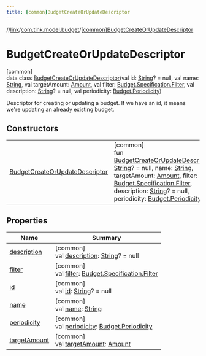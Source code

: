 ```yaml
---
title: [common]BudgetCreateOrUpdateDescriptor
---
```

//[link](../../../index.html)/[com.tink.model.budget](../index.html)/[[common]BudgetCreateOrUpdateDescriptor](index.html)



# BudgetCreateOrUpdateDescriptor



[common]\
data class [BudgetCreateOrUpdateDescriptor](index.html)(val id: [String](https://kotlinlang.org/api/latest/jvm/stdlib/kotlin/-string/index.html)? = null, val name: [String](https://kotlinlang.org/api/latest/jvm/stdlib/kotlin/-string/index.html), val targetAmount: [Amount](../../com.tink.model.misc/[common]-amount/index.html), val filter: [Budget.Specification.Filter](../[common]-budget/-specification/-filter/index.html), val description: [String](https://kotlinlang.org/api/latest/jvm/stdlib/kotlin/-string/index.html)? = null, val periodicity: [Budget.Periodicity](../[common]-budget/-periodicity/index.html))

Descriptor for creating or updating a budget. If we have an id, it means we're updating an already existing budget.



## Constructors


| | |
|---|---|
| [BudgetCreateOrUpdateDescriptor](-budget-create-or-update-descriptor.html) | [common]<br>fun [BudgetCreateOrUpdateDescriptor](-budget-create-or-update-descriptor.html)(id: [String](https://kotlinlang.org/api/latest/jvm/stdlib/kotlin/-string/index.html)? = null, name: [String](https://kotlinlang.org/api/latest/jvm/stdlib/kotlin/-string/index.html), targetAmount: [Amount](../../com.tink.model.misc/[common]-amount/index.html), filter: [Budget.Specification.Filter](../[common]-budget/-specification/-filter/index.html), description: [String](https://kotlinlang.org/api/latest/jvm/stdlib/kotlin/-string/index.html)? = null, periodicity: [Budget.Periodicity](../[common]-budget/-periodicity/index.html)) |


## Properties


| Name | Summary |
|---|---|
| [description](description.html) | [common]<br>val [description](description.html): [String](https://kotlinlang.org/api/latest/jvm/stdlib/kotlin/-string/index.html)? = null |
| [filter](filter.html) | [common]<br>val [filter](filter.html): [Budget.Specification.Filter](../[common]-budget/-specification/-filter/index.html) |
| [id](id.html) | [common]<br>val [id](id.html): [String](https://kotlinlang.org/api/latest/jvm/stdlib/kotlin/-string/index.html)? = null |
| [name](name.html) | [common]<br>val [name](name.html): [String](https://kotlinlang.org/api/latest/jvm/stdlib/kotlin/-string/index.html) |
| [periodicity](periodicity.html) | [common]<br>val [periodicity](periodicity.html): [Budget.Periodicity](../[common]-budget/-periodicity/index.html) |
| [targetAmount](target-amount.html) | [common]<br>val [targetAmount](target-amount.html): [Amount](../../com.tink.model.misc/[common]-amount/index.html) |

